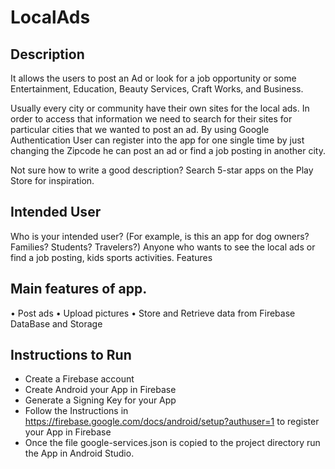 # LocalAds
## Description 

It allows the users to post an Ad or look for a job opportunity or some Entertainment, Education, Beauty Services, Craft Works, and Business. 

Usually every city or community have their own sites for the local ads. In order to access that information we need to search for their sites for particular cities that we wanted to post an ad.
By using Google Authentication User can register into the app for one single time by just changing the Zipcode he can post an ad or find a job posting in another city.

Not sure how to write a good description? Search 5-star apps on the Play Store for inspiration.  

## Intended User

Who is your intended user? (For example, is this an app for dog owners? Families? Students? Travelers?)
Anyone who wants to see the local ads or find a job posting, kids sports activities.
Features

## Main features of app.
•	Post ads
•	Upload pictures
•	Store and Retrieve data from Firebase DataBase and Storage

## Instructions to Run
* Create a Firebase account 
* Create Android your App in Firebase 
* Generate a Signing Key for your App
* Follow the Instructions in https://firebase.google.com/docs/android/setup?authuser=1 to register your App in Firebase
* Once the file google-services.json is copied to the project directory run the App in Android Studio.
